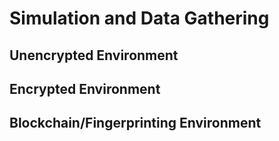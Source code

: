 # Simulation and Data Gathering

## Unencrypted Environment

## Encrypted Environment

## Blockchain/Fingerprinting Environment

